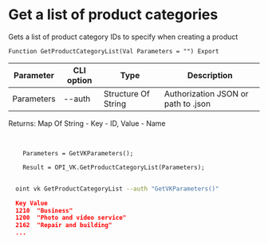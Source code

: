 ﻿---
sidebar_position: 1
---

# Get a list of product categories
 Gets a list of product category IDs to specify when creating a product



`Function GetProductCategoryList(Val Parameters = "") Export`

  | Parameter | CLI option | Type | Description |
  |-|-|-|-|
  | Parameters | --auth | Structure Of String | Authorization JSON or path to .json |

  
  Returns:  Map Of String - Key - ID, Value - Name

<br/>




```bsl title="Code example"
    Parameters = GetVKParameters();

    Result = OPI_VK.GetProductCategoryList(Parameters);
```



```sh title="CLI command example"
    
  oint vk GetProductCategoryList --auth "GetVKParameters()"

```

```json title="Result"
  Key Value
  1210	"Business"
  1200	"Photo and video service"
  2162	"Repair and building"
  ...

```
